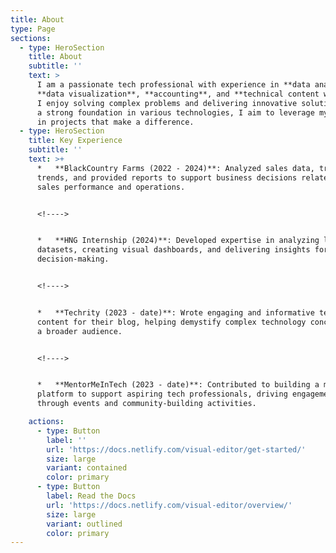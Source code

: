 ```yaml
---
title: About
type: Page
sections:
  - type: HeroSection
    title: About
    subtitle: ''
    text: >
      I am a passionate tech professional with experience in **data analysis**,
      **data visualization**, **accounting**, and **technical content writing**.
      I enjoy solving complex problems and delivering innovative solutions. With
      a strong foundation in various technologies, I aim to leverage my skills
      in projects that make a difference.
  - type: HeroSection
    title: Key Experience
    subtitle: ''
    text: >+
      *   **BlackCountry Farms (2022 - 2024)**: Analyzed sales data, tracked
      trends, and provided reports to support business decisions related to
      sales performance and operations.


      <!---->


      *   **HNG Internship (2024)**: Developed expertise in analyzing large
      datasets, creating visual dashboards, and delivering insights for improved
      decision-making.


      <!---->


      *   **Techrity (2023 - date)**: Wrote engaging and informative tech
      content for their blog, helping demystify complex technology concepts for
      a broader audience.


      <!---->


      *   **MentorMeInTech (2023 - date)**: Contributed to building a mentorship
      platform to support aspiring tech professionals, driving engagement
      through events and community-building activities.

    actions:
      - type: Button
        label: ''
        url: 'https://docs.netlify.com/visual-editor/get-started/'
        size: large
        variant: contained
        color: primary
      - type: Button
        label: Read the Docs
        url: 'https://docs.netlify.com/visual-editor/overview/'
        size: large
        variant: outlined
        color: primary
---
```

